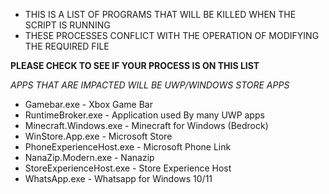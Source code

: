 - THIS IS A LIST OF PROGRAMS THAT WILL BE KILLED WHEN THE SCRIPT IS RUNNING
- THESE PROCESSES CONFLICT WITH THE OPERATION OF MODIFYING THE REQUIRED FILE

**PLEASE CHECK TO SEE IF YOUR PROCESS IS ON THIS LIST**

*APPS THAT ARE IMPACTED WILL BE UWP/WINDOWS STORE APPS*


- Gamebar.exe - Xbox Game Bar
- RuntimeBroker.exe - Application used By many UWP apps
- Minecraft.Windows.exe - Minecraft for Windows (Bedrock)
- WinStore.App.exe - Microsoft Store
- PhoneExperienceHost.exe - Microsoft Phone Link
- NanaZip.Modern.exe - Nanazip
- StoreExperienceHost.exe - Store Experience Host
- WhatsApp.exe - Whatsapp for Windows 10/11
